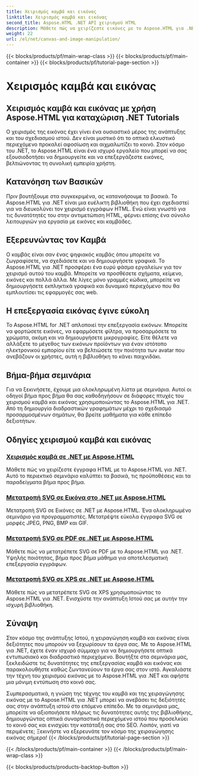 ```yaml
---
title: Χειρισμός καμβά και εικόνας
linktitle: Χειρισμός καμβά και εικόνας
second_title: Aspose.HTML .NET API χειρισμού HTML
description: Μάθετε πώς να χειρίζεστε εικόνες με το Aspose.HTML για .NET μέσα από οδηγίες βήμα προς βήμα. Ανακαλύψτε τη δύναμη του καμβά και της επεξεργασίας εικόνας.
weight: 22
url: /el/net/canvas-and-image-manipulation/
---
```


{{< blocks/products/pf/main-wrap-class >}}
{{< blocks/products/pf/main-container >}}
{{< blocks/products/pf/tutorial-page-section >}}

# Χειρισμός καμβά και εικόνας


## Χειρισμός καμβά και εικόνας με χρήση Aspose.HTML για καταχώριση .NET Tutorials

Ο χειρισμός της εικόνας έχει γίνει ένα ουσιαστικό μέρος της ανάπτυξης και του σχεδιασμού ιστού. Δεν είναι μυστικό ότι το οπτικά ελκυστικό περιεχόμενο προκαλεί αφοσίωση και αιχμαλωτίζει το κοινό. Στον κόσμο του .NET, το Aspose.HTML είναι ένα ισχυρό εργαλείο που μπορεί να σας εξουσιοδοτήσει να δημιουργείτε και να επεξεργάζεστε εικόνες, βελτιώνοντας τη συνολική εμπειρία χρήστη.

## Κατανόηση των Βασικών

Πριν βουτήξουμε στα συγκεκριμένα, ας κατανοήσουμε τα βασικά. Το Aspose.HTML για .NET είναι μια ευέλικτη βιβλιοθήκη που έχει σχεδιαστεί για να διευκολύνει τον χειρισμό εγγράφων HTML. Ενώ είναι γνωστό για τις δυνατότητές του στην αντιμετώπιση HTML, φέρνει επίσης ένα σύνολο λειτουργιών για εργασία με εικόνες και καμβάδες.

## Εξερευνώντας τον Καμβά

Ο καμβάς είναι σαν ένας ψηφιακός καμβάς όπου μπορείτε να ζωγραφίσετε, να σχεδιάσετε και να δημιουργήσετε γραφικά. Το Aspose.HTML για .NET προσφέρει ένα ευρύ φάσμα εργαλείων για τον χειρισμό αυτού του καμβά. Μπορείτε να προσθέσετε σχήματα, κείμενο, εικόνες και πολλά άλλα. Με λίγες μόνο γραμμές κώδικα, μπορείτε να δημιουργήσετε εκπληκτικά γραφικά και δυναμικό περιεχόμενο που θα εμπλουτίσει τις εφαρμογές σας web.

## Η επεξεργασία εικόνας έγινε εύκολη

Το Aspose.HTML for .NET απλοποιεί την επεξεργασία εικόνων. Μπορείτε να φορτώσετε εικόνες, να εφαρμόσετε φίλτρα, να προσαρμόσετε τα χρώματα, ακόμη και να δημιουργήσετε μικρογραφίες. Είτε θέλετε να αλλάξετε το μέγεθος των εικόνων προϊόντων για έναν ιστότοπο ηλεκτρονικού εμπορίου είτε να βελτιώσετε την ποιότητα των avatar που ανεβάζουν οι χρήστες, αυτή η βιβλιοθήκη το κάνει παιχνιδάκι.

## Βήμα-βήμα σεμινάρια

Για να ξεκινήσετε, έχουμε μια ολοκληρωμένη λίστα με σεμινάρια. Αυτοί οι οδηγοί βήμα προς βήμα θα σας καθοδηγήσουν σε διάφορες πτυχές του χειρισμού καμβά και εικόνας χρησιμοποιώντας το Aspose.HTML για .NET. Από τη δημιουργία διαδραστικών γραφημάτων μέχρι το σχεδιασμό προσαρμοσμένων σημάτων, θα βρείτε μαθήματα για κάθε επίπεδο δεξιοτήτων.

## Οδηγίες χειρισμού καμβά και εικόνας
### [Χειρισμός καμβά σε .NET με Aspose.HTML](./manipulating-canvas/)
Μάθετε πώς να χειρίζεστε έγγραφα HTML με το Aspose.HTML για .NET. Αυτό το περιεκτικό σεμινάριο καλύπτει τα βασικά, τις προϋποθέσεις και τα παραδείγματα βήμα προς βήμα.
### [Μετατροπή SVG σε Εικόνα στο .NET με Aspose.HTML](./convert-svg-to-image/)
Μετατροπή SVG σε Εικόνες σε .NET με Aspose.HTML. Ένα ολοκληρωμένο σεμινάριο για προγραμματιστές. Μετατρέψτε εύκολα έγγραφα SVG σε μορφές JPEG, PNG, BMP και GIF.
### [Μετατροπή SVG σε PDF σε .NET με Aspose.HTML](./convert-svg-to-pdf/)
Μάθετε πώς να μετατρέπετε SVG σε PDF με το Aspose.HTML για .NET. Υψηλής ποιότητας, βήμα προς βήμα μάθημα για αποτελεσματική επεξεργασία εγγράφων.
### [Μετατροπή SVG σε XPS σε .NET με Aspose.HTML](./convert-svg-to-xps/)
Μάθετε πώς να μετατρέπετε SVG σε XPS χρησιμοποιώντας το Aspose.HTML για .NET. Ενισχύστε την ανάπτυξη Ιστού σας με αυτήν την ισχυρή βιβλιοθήκη.

## Σύναψη

Στον κόσμο της ανάπτυξης Ιστού, η χειραγώγηση καμβά και εικόνας είναι δεξιότητες που μπορούν να ξεχωρίσουν τα έργα σας. Με το Aspose.HTML για .NET, έχετε έναν ισχυρό σύμμαχο για να δημιουργήσετε οπτικά εντυπωσιακό και διαδραστικό περιεχόμενο. Βουτήξτε στα σεμινάρια μας, ξεκλειδώστε τις δυνατότητες της επεξεργασίας καμβά και εικόνας και παρακολουθήστε καθώς ζωντανεύουν τα έργα σας στον ιστό. Αγκαλιάστε την τέχνη του χειρισμού εικόνας με το Aspose.HTML για .NET και αφήστε μια μόνιμη εντύπωση στο κοινό σας.

Συμπερασματικά, η γνώση της τέχνης του καμβά και της χειραγώγησης εικόνας με το Aspose.HTML για .NET μπορεί να ανεβάσει τις δεξιότητές σας στην ανάπτυξη ιστού στο επόμενο επίπεδο. Με τα σεμινάρια μας, μπορείτε να αξιοποιήσετε πλήρως τις δυνατότητες αυτής της βιβλιοθήκης, δημιουργώντας οπτικά συναρπαστικό περιεχόμενο ιστού που προσελκύει το κοινό σας και ενισχύει την κατάταξή σας στο SEO. Λοιπόν, γιατί να περιμένετε; Ξεκινήστε να εξερευνάτε τον κόσμο της χειραγώγησης εικόνας σήμερα!
{{< /blocks/products/pf/tutorial-page-section >}}

{{< /blocks/products/pf/main-container >}}
{{< /blocks/products/pf/main-wrap-class >}}

{{< blocks/products/products-backtop-button >}}
